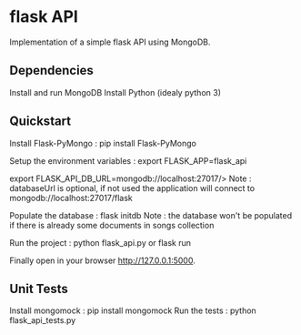 # flask API
Implementation of a simple flask API using MongoDB.

## Dependencies
Install and run MongoDB
Install Python (idealy python 3)

## Quickstart
Install Flask-PyMongo :
  pip install Flask-PyMongo

Setup the environment variables :
  export FLASK_APP=flask_api

  export FLASK_API_DB_URL=mongodb://localhost:27017/<yourcollection>>
  Note : databaseUrl is optional, if not used the application will connect to mongodb://localhost:27017/flask

Populate the database :
  flask initdb <databaseUrl>
Note : the database won't be populated if there is already some documents in songs collection

Run the project :
  python flask_api.py or flask run

Finally open in your browser http://127.0.0.1:5000.

## Unit Tests
Install mongomock :
    pip install mongomock
Run the tests :
    python flask_api_tests.py
